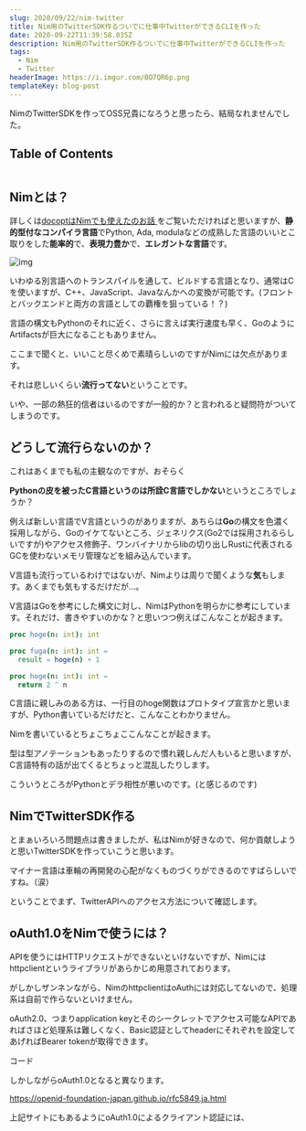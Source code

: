 ```yaml
---
slug: 2020/09/22/nim-twitter
title: Nim用のTwitterSDK作るついでに仕事中TwitterができるCLIを作った
date: 2020-09-22T11:39:58.035Z
description: Nim用のTwitterSDK作るついでに仕事中TwitterができるCLIを作った
tags:
  - Nim
  - Twitter
headerImage: https://i.imgur.com/BO7QR6p.png
templateKey: blog-post
---
```

NimのTwitterSDKを作ってOSS兄貴になろうと思ったら、結局なれませんでした。


## Table of Contents

```toc

```

## Nimとは？

詳しくは[docoptはNimでも使えたのお話
](https://blog.tubone-project24.xyz/2019/11/20/docopt-nim#%E3%81%9D%E3%82%82%E3%81%9D%E3%82%82nim%E3%81%A8%E3%81%AF%EF%BC%9F)をご覧いただければと思いますが、**静的型付なコンパイラ言語**でPython, Ada, modulaなどの成熟した言語のいいとこ取りをした**能率的**で、**表現力豊か**で、**エレガントな言語**です。

![img](https://i.imgur.com/BbHTNwQ.png)

いわゆる別言語へのトランスパイルを通して、ビルドする言語となり、通常はCを使いますが、C++、JavaScript、Javaなんかへの変換が可能です。(フロントとバックエンドと両方の言語としての覇権を狙っている！？)

言語の構文もPythonのそれに近く、さらに言えば実行速度も早く、GoのようにArtifactsが巨大になることもありません。

ここまで聞くと、いいこと尽くめで素晴らしいのですがNimには欠点があります。

それは悲しいくらい**流行ってない**ということです。

いや、一部の熱狂的信者はいるのですが一般的か？と言われると疑問符がついてしまうのです。

## どうして流行らないのか？

これはあくまでも私の主観なのですが、おそらく

**Pythonの皮を被ったC言語というのは所詮C言語でしかない**というところでしょうか？

例えば新しい言語でV言語というのがありますが、あちらは**Go**の構文を色濃く採用しながら、Goのイケてないところ、ジェネリクス(Go2では採用されるらしいですが)やアクセス修飾子、ワンバイナリからlibの切り出しRustに代表されるGCを使わないメモリ管理などを組み込んでいます。

V言語も流行っているわけではないが、Nimよりは周りで聞くような**気**もします。あくまでも気もするだけだが...。

V言語はGoを参考にした構文に対し、NimはPythonを明らかに参考にしています。それだけ、書きやすいのかな？と思いつつ例えばこんなことが起きます。

```nim
proc hoge(n: int): int

proc fuga(n: int): int =
  result = hoge(n) + 1

proc hoge(n: int): int =
  return 2 ^ n
```

C言語に親しみのある方は、一行目のhoge関数はプロトタイプ宣言かと思いますが、Python書いているだけだと、こんなことわかりません。

Nimを書いているとちょこちょここんなことが起きます。

型は型アノテーションもあったりするので慣れ親しんだ人もいると思いますが、C言語特有の話が出てくるとちょっと混乱したりします。

こういうところがPythonとデラ相性が悪いのです。(と感じるのです)

## NimでTwitterSDK作る

とまぁいろいろ問題点は書きましたが、私はNimが好きなので、何か貢献しようと思いTwitterSDKを作っていこうと思います。

マイナー言語は車輪の再開発の心配がなくものづくりができるのですばらしいですね。（涙）

ということでまず、TwitterAPIへのアクセス方法について確認します。

## oAuth1.0をNimで使うには？

APIを使うにはHTTPリクエストができないといけないですが、Nimにはhttpclientというライブラリがあらかじめ用意されております。

がしかしザンネンながら、NimのhttpclientはoAuthには対応してないので、処理系は自前で作らないといけません。

oAuth2.0、つまりapplication keyとそのシークレットでアクセス可能なAPIであればさほど処理系は難しくなく、Basic認証としてheaderにそれぞれを設定してあげればBearer tokenが取得できます。

コード

しかしながらoAuth1.0となると異なります。

https://openid-foundation-japan.github.io/rfc5849.ja.html

上記サイトにもあるようにoAuth1.0によるクライアント認証には、
